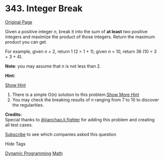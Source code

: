 # 343. Integer Break

[Original Page](https://leetcode.com/problems/integer-break/)

Given a positive integer _n_, break it into the sum of **at least** two positive integers and maximize the product of those integers. Return the maximum product you can get.

For example, given _n_ = 2, return 1 (2 = 1 + 1); given _n_ = 10, return 36 (10 = 3 + 3 + 4).

**Note**: you may assume that _n_ is not less than 2.

**Hint:**

[Show Hint](#)

1.  There is a simple O(n) solution to this problem.[Show More Hint](#)
2.  You may check the breaking results of _n_ ranging from 7 to 10 to discover the regularities.

**Credits:**  
Special thanks to [@jianchao.li.fighter](https://leetcode.com/discuss/user/jianchao.li.fighter) for adding this problem and creating all test cases.

<div>

[Subscribe](/subscribe/) to see which companies asked this question

</div>

<div>

<div id="tags" class="btn btn-xs btn-warning">Hide Tags</div>

<span class="hidebutton" style="display: inline;">[Dynamic Programming](/tag/dynamic-programming/) [Math](/tag/math/)</span></div>